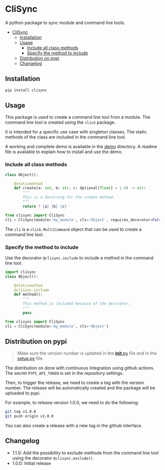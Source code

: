 # CliSync

A python package to sync module and command line tools.

- [CliSync](#clisync)
  - [Installation](#installation)
  - [Usage](#usage)
    - [Include all class methods](#include-all-class-methods)
    - [Specify the method to include](#specify-the-method-to-include)
  - [Distribution on pypi](#distribution-on-pypi)
  - [Changelog](#changelog)

## Installation

```bash
pip install clisync
```

## Usage
This package is used to create a command line tool from a module. The command line tool is created using the `click` package.

It is intended for a specific use case with singleton classes. The static methods of the class are included in the command line tool.

A working and complete demo is available in the [demo](demo) directory. A readme file is available to explain how to install and use the demo.

### Include all class methods

```python
class Object():

    @staticmethod
    def create(a: int, b: str, c: Optional[float] = 1.0) -> str:
        """
        This is a docstring for the create method.
        """
        return f'{a} {b} {c}'
```

```python
from clisync import CliSync
cli = CliSync(module='my_module', cls='Object', requires_decorator=False)
```

The `cli` is a `click.MultiCommand` object that can be used to create a command line tool.

### Specify the method to include

Use the decorator `@clisync.include` to include a method in the command line tool.

```python
import clisync
class Object():

    @staticmethod
    @clisync.include
    def method():
        """
        This method is included because of the decorator.
        """
        pass
```

```python
from clisync import CliSync
cli = CliSync(module='my_module', cls='Object')
```

## Distribution on pypi

> Make sure the version number is updated in the [__init__.py](clisync/__init__.py) file and in the [setup.py](setup.py) file.

The distribution on done with continuous integration using github actions. The secret `PYPI_API_TOKEN` is set in the repository settings.

Then, to trigger the release, we need to create a tag with the version number. The release will be automatically created and the package will be uploaded to pypi.

For example, to release version 1.0.0, we need to do the following:

```bash
git tag v1.0.0
git push origin v1.0.0
``` 

You can also create a release with a new tag in the github interface.

## Changelog

- 1.1.0: Add the possibility to exclude methods from the command line tool using the decorator `@clisync.exclude()`.
- 1.0.0: Initial release